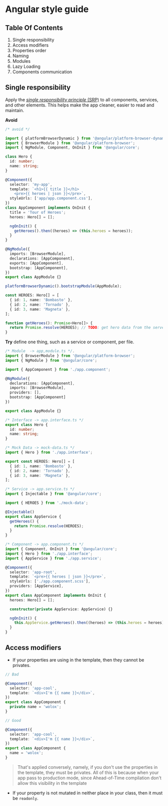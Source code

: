 # Angular style guide

## Table Of Contents

1.  Single responsibility
2.  Access modifiers
3.  Properties order
4.  Naming
5.  Modules
6.  Lazy Loading
7.  Components communication

## Single responsibility

Apply the [_single responsibility principle_ (SRP)](https://wikipedia.org/wiki/Single_responsibility_principle) to all components, services, and other elements. This helps make the app cleaner, easier to read and maintain.

**Avoid**

```ts
/* avoid */

import { platformBrowserDynamic } from '@angular/platform-browser-dynamic';
import { BrowserModule } from '@angular/platform-browser';
import { NgModule, Component, OnInit } from '@angular/core';

class Hero {
  id: number;
  name: string;
}

@Component({
  selector: 'my-app',
  template: `<h1>{{ title }}</h1>
    <pre>{{ heroes | json }}</pre>`,
  styleUrls: ['app/app.component.css'],
})
class AppComponent implements OnInit {
  title = 'Tour of Heroes';
  heroes: Hero[] = [];

  ngOnInit() {
    getHeroes().then((heroes) => (this.heroes = heroes));
  }
}

@NgModule({
  imports: [BrowserModule],
  declarations: [AppComponent],
  exports: [AppComponent],
  bootstrap: [AppComponent],
})
export class AppModule {}

platformBrowserDynamic().bootstrapModule(AppModule);

const HEROES: Hero[] = [
  { id: 1, name: 'Bombasto' },
  { id: 2, name: 'Tornado' },
  { id: 3, name: 'Magneta' },
];

function getHeroes(): Promise<Hero[]> {
  return Promise.resolve(HEROES); // TODO: get hero data from the server
}
```

**Try** define one thing, such as a service or component, per file.

```ts
/* Module  -> app,module.ts */.
import { BrowserModule } from '@angular/platform-browser';
import { NgModule } from '@angular/core';

import { AppComponent } from './app.component';

@NgModule({
  declarations: [AppComponent],
  imports: [BrowserModule],
  providers: [],
  bootstrap: [AppComponent]
})

export class AppModule {}
```

```ts
/* Interface -> app.interface.ts */
export class Hero {
  id: number;
  name: string;
}
```

```ts
/* Mock Data -> mock-data.ts */
import { Hero } from './app.interface';

export const HEROES: Hero[] = [
  { id: 1, name: 'Bombasto' },
  { id: 2, name: 'Tornado' },
  { id: 3, name: 'Magneta' },
];
```

```ts
/* Service -> app.service.ts */
import { Injectable } from '@angular/core';

import { HEROES } from './mock-data';

@Injectable()
export class AppService {
  getHeroes() {
    return Promise.resolve(HEROES);
  }
}
```

```ts
/* Component -> app.component.ts */
import { Component, OnInit } from '@angular/core';
import { Hero } from './app.interface';
import { AppService } from './app.service';

@Component({
  selector: 'app-root',
  template: `<pre>{{ heroes | json }}</pre>`,
  styleUrls: ['./app.component.scss'],
  providers: [AppService],
})
export class AppComponent implements OnInit {
  heroes: Hero[] = [];

  constructor(private AppService: AppService) {}

  ngOnInit() {
    this.AppService.getHeroes().then((heroes) => (this.heroes = heroes));
  }
}
```

## Access modifiers

- If your properties are using in the template, then they cannot be privates.

```ts
// Bad

@Component({
  selector: 'app-cool',
  template: `<div>I'm {{ name }}</div>`,
})
export class AppComponent {
  private name = 'wolox';
}
```

```ts
// Good

@Component({
  selector: 'app-cool',
  template: `<div>I'm {{ name }}</div>`,
})
export class AppComponent {
  name = 'wolox';
}
```

> That's applied conversely, namely, if you don't use the properties in the template, they must be privates. All of this is because when your app pass to production mode, since Ahead-of-Time compilation don't allow this visibility in the template

- If your property is not mutated in neither place in your class, then it must be `readonly`.
